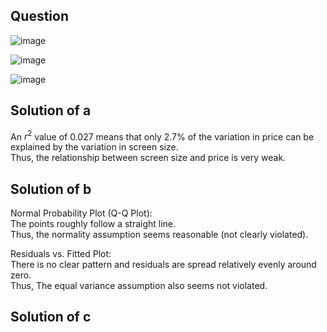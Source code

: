 ## Question

![image](https://github.com/user-attachments/assets/4e62c305-8429-4b33-bfff-00a4419d346f)

![image](https://github.com/user-attachments/assets/2b09e4e2-cde4-436a-b4b1-fe29b18d2b6e)

![image](https://github.com/user-attachments/assets/059518f0-3029-42dc-babf-bfa8467059e2)

## Solution of a

An $r^2$ value of 0.027 means that only 2.7% of the variation in price can be explained by the variation in screen size.  
Thus, the relationship between screen size and price is very weak.

## Solution of b

Normal Probability Plot (Q-Q Plot):  
The points roughly follow a straight line.  
Thus, the normality assumption seems reasonable (not clearly violated).  
  
Residuals vs. Fitted Plot:  
There is no clear pattern and residuals are spread relatively evenly around zero.  
Thus, The equal variance assumption also seems not violated.

## Solution of c

